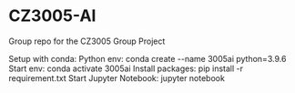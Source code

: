 # CZ3005-AI

Group repo for the CZ3005 Group Project

Setup with conda:
Python env: conda create --name 3005ai python=3.9.6
Start env: conda activate 3005ai
Install packages: pip install -r requirement.txt
Start Jupyter Notebook: jupyter notebook
